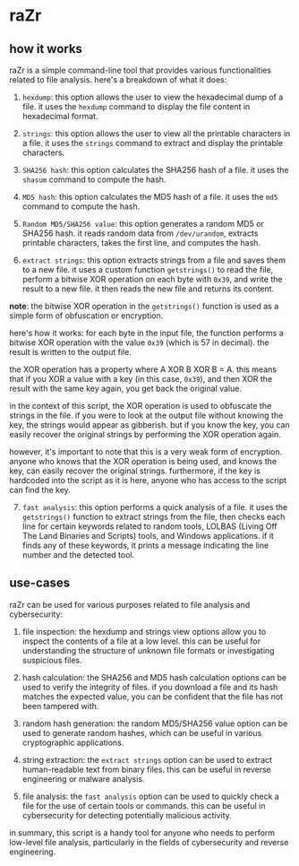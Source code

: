 # raZr

## how it works

raZr is a simple command-line tool that provides various functionalities related to file analysis. here's a breakdown of what it does:

1. `hexdump`: this option allows the user to view the hexadecimal dump of a file. it uses the `hexdump` command to display the file content in hexadecimal format.

2. `strings`: this option allows the user to view all the printable characters in a file. it uses the `strings` command to extract and display the printable characters.

3. `SHA256 hash`: this option calculates the SHA256 hash of a file. it uses the `shasum` command to compute the hash.

4. `MD5 hash`: this option calculates the MD5 hash of a file. it uses the `md5` command to compute the hash.

5. `Random MD5/SHA256 value`: this option generates a random MD5 or SHA256 hash. it reads random data from `/dev/urandom`, extracts printable characters, takes the first line, and computes the hash.

6. `extract strings`: this option extracts strings from a file and saves them to a new file. it uses a custom function `getstrings()` to read the file, perform a bitwise XOR operation on each byte with `0x39`, and write the result to a new file. it then reads the new file and returns its content.

**note**: the bitwise XOR operation in the `getstrings()` function is used as a simple form of obfuscation or encryption.

here's how it works: for each byte in the input file, the function performs a bitwise XOR operation with the value `0x39` (which is 57 in decimal). the result is written to the output file.

the XOR operation has a property where A XOR B XOR B = A. this means that if you XOR a value with a key (in this case, `0x39`), and then XOR the result with the same key again, you get back the original value.

in the context of this script, the XOR operation is used to obfuscate the strings in the file. if you were to look at the output file without knowing the key, the strings would appear as gibberish. but if you know the key, you can easily recover the original strings by performing the XOR operation again.

however, it's important to note that this is a very weak form of encryption. anyone who knows that the XOR operation is being used, and knows the key, can easily recover the original strings. furthermore, if the key is hardcoded into the script as it is here, anyone who has access to the script can find the key.

7. `fast analysis`: this option performs a quick analysis of a file. it uses the `getstrings()` function to extract strings from the file, then checks each line for certain keywords related to random tools, LOLBAS (Living Off The Land Binaries and Scripts) tools, and Windows applications. if it finds any of these keywords, it prints a message indicating the line number and the detected tool.

## use-cases
raZr can be used for various purposes related to file analysis and cybersecurity:

1. file inspection: the hexdump and strings view options allow you to inspect the contents of a file at a low level. this can be useful for understanding the structure of unknown file formats or investigating suspicious files.

2. hash calculation: the SHA256 and MD5 hash calculation options can be used to verify the integrity of files. if you download a file and its hash matches the expected value, you can be confident that the file has not been tampered with.

3. random hash generation: the random MD5/SHA256 value option can be used to generate random hashes, which can be useful in various cryptographic applications.

4. string extraction: the `extract strings` option can be used to extract human-readable text from binary files. this can be useful in reverse engineering or malware analysis.

5. file analysis: the `fast analysis` option can be used to quickly check a file for the use of certain tools or commands. this can be useful in cybersecurity for detecting potentially malicious activity.

in summary, this script is a handy tool for anyone who needs to perform low-level file analysis, particularly in the fields of cybersecurity and reverse engineering.

